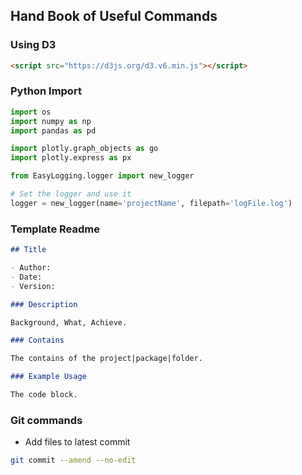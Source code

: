## Hand Book of Useful Commands

### Using D3

```html
<script src="https://d3js.org/d3.v6.min.js"></script>
```

### Python Import

```python
import os
import numpy as np
import pandas as pd

import plotly.graph_objects as go
import plotly.express as px

from EasyLogging.logger import new_logger

# Set the logger and use it
logger = new_logger(name='projectName', filepath='logFile.log')
```

### Template Readme

```md
## Title

- Author:
- Date:
- Version:

### Description

Background, What, Achieve.

### Contains

The contains of the project|package|folder.

### Example Usage

The code block.
```

### Git commands

- Add files to latest commit

```sh
git commit --amend --no-edit
```
